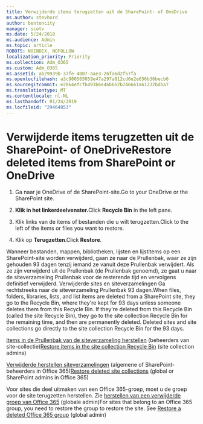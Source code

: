 ```yaml
---
title: Verwijderde items terugzetten uit de SharePoint- of OneDrive
ms.author: stevhord
author: bentoncity
manager: scotv
ms.date: 5/24/2018
ms.audience: Admin
ms.topic: article
ROBOTS: NOINDEX, NOFOLLOW
localization_priority: Priority
ms.collection: Adm_O365
ms.custom: Adm_O365
ms.assetid: ab29939b-37fe-4007-aae3-26fa6d2f57fa
ms.openlocfilehash: a3c980565059e47a297a812cd6e2e656b36becb6
ms.sourcegitcommit: e2864efcfb493b6e46b662b746661a61232bdba7
ms.translationtype: MT
ms.contentlocale: nl-NL
ms.lasthandoff: 01/24/2019
ms.locfileid: "29464853"
---
```

# <a name="restore-deleted-items-from-sharepoint-or-onedrive"></a><span data-ttu-id="33bee-102">Verwijderde items terugzetten uit de SharePoint- of OneDrive</span><span class="sxs-lookup"><span data-stu-id="33bee-102">Restore deleted items from SharePoint or OneDrive</span></span>

1. <span data-ttu-id="33bee-103">Ga naar je OneDrive of de SharePoint-site.</span><span class="sxs-lookup"><span data-stu-id="33bee-103">Go to your OneDrive or the SharePoint site.</span></span>
    
2. <span data-ttu-id="33bee-104">**Klik in het linkerdeelvenster.**</span><span class="sxs-lookup"><span data-stu-id="33bee-104">Click **Recycle Bin** in the left pane.</span></span> 
    
3. <span data-ttu-id="33bee-105">Klik links van de items of bestanden die u wilt terugzetten.</span><span class="sxs-lookup"><span data-stu-id="33bee-105">Click to the left of the items or files you want to restore.</span></span>
    
4. <span data-ttu-id="33bee-106">Klik op **Terugzetten**.</span><span class="sxs-lookup"><span data-stu-id="33bee-106">Click **Restore**.</span></span> 
    
<span data-ttu-id="33bee-p101">Wanneer bestanden, mappen, bibliotheken, lijsten en lijstitems op een SharePoint-site worden verwijderd, gaan ze naar de Prullenbak, waar ze zijn gehouden 93 dagen tenzij iemand ze vanuit deze Prullenbak verwijdert. Als ze zijn verwijderd uit de Prullenbak (de Prullenbak genoemd), ze gaat u naar de siteverzameling Prullenbak voor de resterende tijd en vervolgens definitief verwijderd. Verwijderde sites en siteverzamelingen Ga rechtstreeks naar de siteverzameling Prullenbak 93 dagen.</span><span class="sxs-lookup"><span data-stu-id="33bee-p101">When files, folders, libraries, lists, and list items are deleted from a SharePoint site, they go to the Recycle Bin, where they're kept for 93 days unless someone deletes them from this Recycle Bin. If they're deleted from this Recycle Bin (called the site Recycle Bin), they go to the site collection Recycle Bin for the remaining time, and then are permanently deleted. Deleted sites and site collections go directly to the site collection Recycle Bin for the 93 days.</span></span>
  
<span data-ttu-id="33bee-110">[Items in de Prullenbak van de siteverzameling herstellen](https://go.microsoft.com/fwlink/?linkid=867800) (beheerders van site-collectie)</span><span class="sxs-lookup"><span data-stu-id="33bee-110">[Restore items in the site collection Recycle Bin](https://go.microsoft.com/fwlink/?linkid=867800) (site collection admins)</span></span> 
  
<span data-ttu-id="33bee-111">[Verwijderde herstellen siteverzamelingen](https://go.microsoft.com/fwlink/?linkid=867660) (algemene of SharePoint-beheerders in Office 365)</span><span class="sxs-lookup"><span data-stu-id="33bee-111">[Restore deleted site collections](https://go.microsoft.com/fwlink/?linkid=867660) (global or SharePoint admins in Office 365)</span></span> 
  
<span data-ttu-id="33bee-p102">Voor sites die deel uitmaken van een Office 365-groep, moet u de groep voor de site terugzetten herstellen. Zie [herstellen van een verwijderde groep van Office 365](https://go.microsoft.com/fwlink/?linkid=867802) (globale admin)</span><span class="sxs-lookup"><span data-stu-id="33bee-p102">For sites that belong to an Office 365 group, you need to restore the group to restore the site. See [Restore a deleted Office 365 group](https://go.microsoft.com/fwlink/?linkid=867802) (global admin)</span></span> 
  

